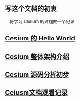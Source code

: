 
## 写这个文档的初衷
&emsp;将学习 Cesium 的过程做一个记录
## [Cesium 的 Hello World](cesium_summary/Cesium_start.md)

## [Cesium 整体架构介绍](cesium_summary/Cesium_architecture.md)

## [Cesium 源码分析初步](cesium_miniature/0_TO_1_about/index.md)
<!-- ## [Cesium 源码分析初步](Cesiumm_sourceCode_analyse.md) -->

## [Ceiusm文档观看记录](cesium_tutorial/READEME.md)
